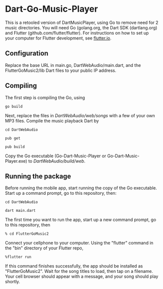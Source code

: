 # Dart-Go-Music-Player
This is a retooled version of DartMusicPlayer, using Go to remove need for 2 music directories. You will need Go (golang.org, the Dart SDK (dartlang.org) and Flutter (github.com/flutter/flutter). For instructions on how to set up your computer for Flutter development, see [flutter.io](https://flutter.io/).

## Configuration
Replace the base URL in main.go, DartWebAudio/main.dart, and the FlutterGoMusic2/lib Dart files to your public IP address.

## Compiling
The first step is compiling the Go, using

<code>go build </code>

Next, replace the files in <em>DartWebAudio/web/songs</em> with a few of your own MP3 files. Compile the music playback Dart by

<code>cd DartWebAudio </code>

<code>pub get </code>

<code>pub build </code>

Copy the Go executable (Go-Dart-Music-Player or Go-Dart-Music-Player.exe) to <em>DartWebAudio/build/web</em>. 

## Running the package
Before running the mobile app, start running the copy of the Go executable. Start up a command prompt, go to this repository, then: 

<code>cd DartWebAudio</code>

<code>dart main.dart</code>

The first time you want to run the app, start up a new command prompt, go to this repository, then 

<code>% cd FlutterGoMusic2</code>

Connect your cellphone to your computer. Using the "flutter" command in the "bin" directory of your Flutter repo, 

<code>%flutter run </code>

If this command finishes successfully, the app should be installed as "FlutterGoMusic2". Wait for the song titles to load, then tap on a filename. Your cell browser should appear with a message, and your song should play shortly.

